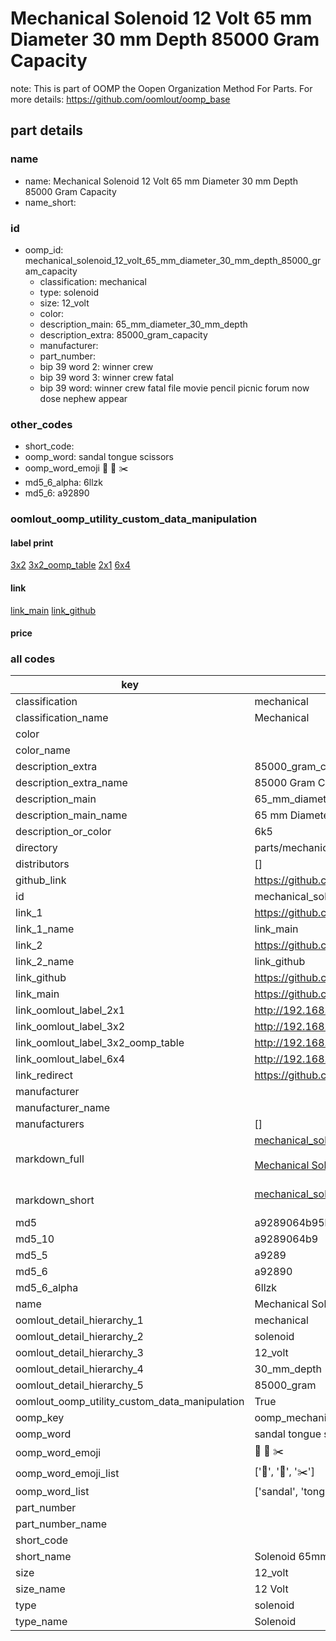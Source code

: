 # Mechanical Solenoid 12 Volt 65 mm Diameter 30 mm Depth 85000 Gram Capacity  

note: This is part of OOMP the Oopen Organization Method For Parts. For more details: https://github.com/oomlout/oomp_base

##  part details
  







### name
* name: Mechanical Solenoid 12 Volt 65 mm Diameter 30 mm Depth 85000 Gram Capacity
* name_short: 
### id
* oomp_id: mechanical_solenoid_12_volt_65_mm_diameter_30_mm_depth_85000_gram_capacity
  * classification: mechanical
  * type: solenoid
  * size: 12_volt
  * color: 
  * description_main: 65_mm_diameter_30_mm_depth
  * description_extra: 85000_gram_capacity
  * manufacturer: 
  * part_number: 
  * bip 39 word 2: winner crew
  * bip 39 word 3: winner crew fatal
  * bip 39 word: winner crew fatal file movie pencil picnic forum now dose nephew appear

### other_codes
* short_code: 
* oomp_word: sandal tongue scissors
* oomp_word_emoji :sandal: :tongue: :scissors:
* md5_6_alpha: 6llzk
* md5_6: a92890






### oomlout_oomp_utility_custom_data_manipulation
#### label print
[3x2](http://192.168.1.245:1112/?label=oomp%206llzk)
[3x2_oomp_table](http://192.168.1.108:1112/?label=oomp%206llzk)
[2x1](http://192.168.1.242:1112/?label=oomp%206llzk)
[6x4](http://192.168.1.55:1112/?label=oomp%206llzk)    

#### link

[link_main](https://github.com/oomlout/oomlout_oomp_version_1_messy/tree/main/parts/mechanical_solenoid_12_volt_65_mm_diameter_30_mm_depth_85000_gram_capacity) [link_github](https://github.com/oomlout/oomlout_oomp_version_1_messy/tree/main/parts/mechanical_solenoid_12_volt_65_mm_diameter_30_mm_depth_85000_gram_capacity)                             

#### price







### all codes 
| key | value |  
| --- | --- |  
| classification | mechanical |  
| classification_name | Mechanical |  
| color |  |  
| color_name |  |  
| description_extra | 85000_gram_capacity |  
| description_extra_name | 85000 Gram Capacity |  
| description_main | 65_mm_diameter_30_mm_depth |  
| description_main_name | 65 mm Diameter 30 mm Depth |  
| description_or_color | 6k5 |  
| directory | parts/mechanical_solenoid_12_volt_65_mm_diameter_30_mm_depth_85000_gram_capacity |  
| distributors | [] |  
| github_link | https://github.com/oomlout/oomlout_oomp_part_src/tree/main/parts/mechanical_solenoid_12_volt_65_mm_diameter_30_mm_depth_85000_gram_capacity |  
| id | mechanical_solenoid_12_volt_65_mm_diameter_30_mm_depth_85000_gram_capacity |  
| link_1 | https://github.com/oomlout/oomlout_oomp_version_1_messy/tree/main/parts/mechanical_solenoid_12_volt_65_mm_diameter_30_mm_depth_85000_gram_capacity |  
| link_1_name | link_main |  
| link_2 | https://github.com/oomlout/oomlout_oomp_version_1_messy/tree/main/parts/mechanical_solenoid_12_volt_65_mm_diameter_30_mm_depth_85000_gram_capacity |  
| link_2_name | link_github |  
| link_github | https://github.com/oomlout/oomlout_oomp_version_1_messy/tree/main/parts/mechanical_solenoid_12_volt_65_mm_diameter_30_mm_depth_85000_gram_capacity |  
| link_main | https://github.com/oomlout/oomlout_oomp_version_1_messy/tree/main/parts/mechanical_solenoid_12_volt_65_mm_diameter_30_mm_depth_85000_gram_capacity |  
| link_oomlout_label_2x1 | http://192.168.1.242:1112/?label=oomp%206llzk |  
| link_oomlout_label_3x2 | http://192.168.1.245:1112/?label=oomp%206llzk |  
| link_oomlout_label_3x2_oomp_table | http://192.168.1.108:1112/?label=oomp%206llzk |  
| link_oomlout_label_6x4 | http://192.168.1.55:1112/?label=oomp%206llzk |  
| link_redirect | https://github.com/oomlout/oomlout_oomp_version_1_messy/tree/main/parts/mechanical_solenoid_12_volt_65_mm_diameter_30_mm_depth_85000_gram_capacity |  
| manufacturer |  |  
| manufacturer_name |  |  
| manufacturers | [] |  
| markdown_full | [mechanical_solenoid_12_volt_65_mm_diameter_30_mm_depth_85000_gram_capacity](none)<br>[](none)<br>[Mechanical Solenoid 12 Volt 65 Mm Diameter 30 Mm Depth 85000 Gram Capacity](none)<br><br> |  
| markdown_short | [mechanical_solenoid_12_volt_65_mm_diameter_30_mm_depth_85000_gram_capacity](none)<br><br> |  
| md5 | a9289064b95bb4868ac87562a70cd7df |  
| md5_10 | a9289064b9 |  
| md5_5 | a9289 |  
| md5_6 | a92890 |  
| md5_6_alpha | 6llzk |  
| name | Mechanical Solenoid 12 Volt 65 mm Diameter 30 mm Depth 85000 Gram Capacity |  
| oomlout_detail_hierarchy_1 | mechanical |  
| oomlout_detail_hierarchy_2 | solenoid |  
| oomlout_detail_hierarchy_3 | 12_volt |  
| oomlout_detail_hierarchy_4 | 30_mm_depth |  
| oomlout_detail_hierarchy_5 | 85000_gram |  
| oomlout_oomp_utility_custom_data_manipulation | True |  
| oomp_key | oomp_mechanical_solenoid_12_volt_65_mm_diameter_30_mm_depth_85000_gram_capacity |  
| oomp_word | sandal tongue scissors |  
| oomp_word_emoji | :sandal: :tongue: :scissors: |  
| oomp_word_emoji_list | [':sandal:', ':tongue:', ':scissors:'] |  
| oomp_word_list | ['sandal', 'tongue', 'scissors'] |  
| part_number |  |  
| part_number_name |  |  
| short_code |  |  
| short_name | Solenoid 65mm x 30mm 85.0kg 12_volt |  
| size | 12_volt |  
| size_name | 12 Volt |  
| type | solenoid |  
| type_name | Solenoid |  

